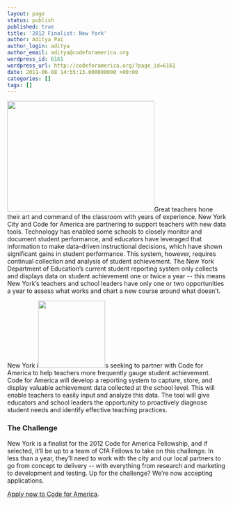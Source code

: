 ```yaml
---
layout: page
status: publish
published: true
title: '2012 Finalist: New York'
author: Aditya Pai
author_login: aditya
author_email: aditya@codeforamerica.org
wordpress_id: 6161
wordpress_url: http://codeforamerica.org/?page_id=6161
date: 2011-06-08 14:55:13.000000000 +00:00
categories: []
tags: []
---
```

<a href="http://codeforamerica.org/wp-content/uploads/2011/06/NYCpic.jpg"><img class="alignleft size-full wp-image-6375" title="NYCpic" src="http://codeforamerica.org/wp-content/uploads/2011/06/NYCpic.jpg" alt="" width="338" height="254" /></a>Great  teachers hone their art and command of the classroom with years of  experience. New York City and Code for America are partnering to support  teachers with new data tools. Technology has enabled some schools to  closely monitor and document student performance, and educators have  leveraged that information to make data-driven instructional decisions,  which have shown significant gains in student performance. This system,  however, requires continual collection and analysis of student  achievement. The New York Department of Education’s current student  reporting system only collects and displays data on student achievement  one or twice a year -- this means New York’s teachers and school leaders  have only one or two opportunities a year to assess what works and  chart a new course around what doesn’t.

New  York i<a href="http://codeforamerica.org/wp-content/uploads/2011/06/NYCseal.png"><img class="alignright size-full wp-image-6340" title="NYCseal" src="http://codeforamerica.org/wp-content/uploads/2011/06/NYCseal.png" alt="" width="154" height="154" /></a>s seeking to partner with Code for America to help teachers more  frequently gauge student achievement. Code for America will develop a  reporting system to capture, store, and display valuable achievement  data collected at the school level. This will enable teachers to easily  input and analyze this data. The tool will give educators and school  leaders the opportunity to proactively diagnose student needs and  identify effective teaching practices.
</br>
<h3>The Challenge</h3>
New  York is a finalist for the 2012 Code for America Fellowship, and if  selected, it’ll be up to a team of CfA Fellows to take on this  challenge. In less than a year, they’ll need to work with the city and  our local partners to go from concept to delivery -- with everything  from research and marketing to development and testing. Up for the  challenge? We’re now accepting applications. <a href="../apply"></a>

<a href="../apply">Apply now to Code for America</a>.
